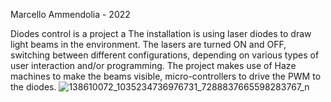Marcello Ammendolia - 2022

Diodes control is a project a
The installation is using laser diodes to draw light beams in the environment.
The lasers are turned ON and OFF, switching between different configurations, depending on various types of user interaction and/or programming.
The project makes use of Haze machines to make the beams visible, micro-controllers to drive the PWM to the diodes.
![138610072_1035234736976731_7288837665598283767_n](https://user-images.githubusercontent.com/82780678/194035411-7da826f1-f1b2-487f-9bc6-d48842a1632e.jpg)
